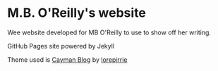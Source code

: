 # M.B. O'Reilly's website

Wee website developed for MB O'Reilly to use to show off her writing.

GitHub Pages site powered by Jekyll

Theme used is [Cayman Blog](https://lorepirri.github.io/cayman-blog/) by [lorepirrie](https://github.com/lorepirri)
